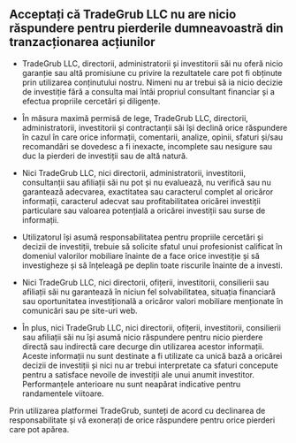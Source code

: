 ## Acceptați că TradeGrub LLC nu are nicio răspundere pentru pierderile dumneavoastră din tranzacționarea acțiunilor

- TradeGrub LLC, directorii, administratorii și investitorii săi nu oferă nicio garanție sau altă promisiune cu privire la rezultatele care pot fi obținute prin utilizarea conținutului nostru. Nimeni nu ar trebui să ia nicio decizie de investiție fără a consulta mai întâi propriul consultant financiar și a efectua propriile cercetări și diligențe.

- În măsura maximă permisă de lege, TradeGrub LLC, directorii, administratorii, investitorii și contractanții săi își declină orice răspundere în cazul în care orice informații, comentarii, analize, opinii, sfaturi și/sau recomandări se dovedesc a fi inexacte, incomplete sau nesigure sau duc la pierderi de investiții sau de altă natură.

- Nici TradeGrub LLC, nici directorii, administratorii, investitorii, consultanții sau afiliații săi nu pot și nu evaluează, nu verifică sau nu garantează adecvarea, exactitatea sau caracterul complet al oricăror informații, caracterul adecvat sau profitabilitatea oricărei investiții particulare sau valoarea potențială a oricărei investiții sau surse de informații.
- Utilizatorul își asumă responsabilitatea pentru propriile cercetări și decizii de investiții, trebuie să solicite sfatul unui profesionist calificat în domeniul valorilor mobiliare înainte de a face orice investiție și să investigheze și să înțeleagă pe deplin toate riscurile înainte de a investi.

- Nici TradeGrub LLC, nici directorii, ofițerii, investitorii, consilierii sau afiliații săi nu garantează în niciun fel solvabilitatea, situația financiară sau oportunitatea investițională a oricăror valori mobiliare menționate în comunicări sau pe site-uri web.

- În plus, nici TradeGrub LLC, nici directorii, ofițerii, investitorii, consilierii sau afiliații săi nu își asumă nicio răspundere pentru nicio pierdere directă sau indirectă care decurge din utilizarea acestor informații. Aceste informații nu sunt destinate a fi utilizate ca unică bază a oricărei decizii de investiții și nici nu ar trebui interpretate ca sfaturi concepute pentru a satisface nevoile de investiții ale unui anumit investitor. Performanțele anterioare nu sunt neapărat indicative pentru randamentele viitoare.

Prin utilizarea platformei TradeGrub, sunteți de acord cu declinarea de responsabilitate și vă exonerați de orice răspundere pentru orice pierderi care pot apărea.
